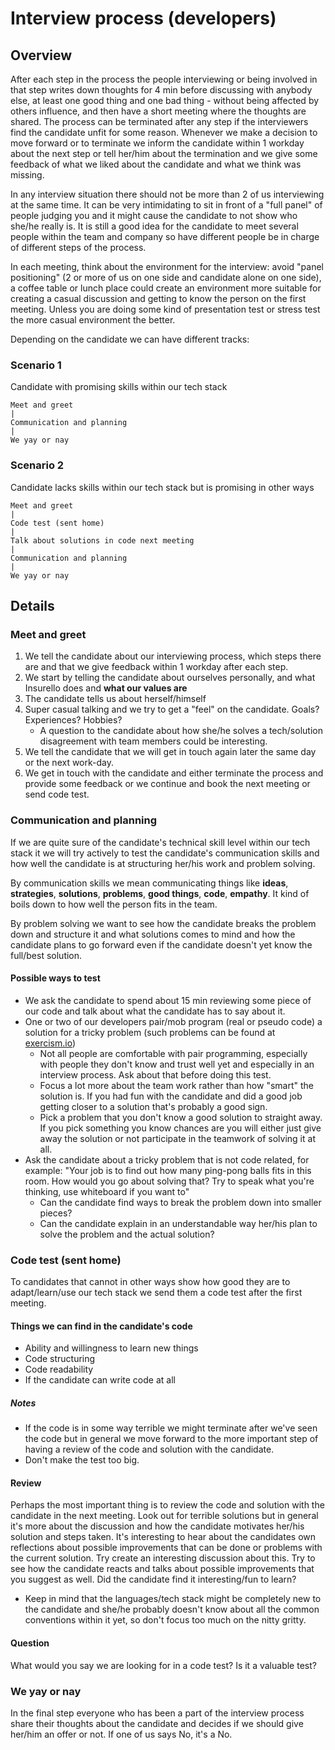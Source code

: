 # Interview process (developers)

## Overview

After each step in the process the people interviewing or being involved in that step writes down thoughts for 4 min before discussing with anybody else, at least one good thing and one bad thing - without being affected by others influence, and then have a short meeting where the thoughts are shared.
The process can be terminated after any step if the interviewers find the candidate unfit for some reason.
Whenever we make a decision to move forward or to terminate we inform the candidate within 1 workday about the next
step or tell her/him about the termination and we give some feedback of what we liked about the candidate and what we think was missing.

In any interview situation there should not be more than 2 of us interviewing at the same time. It can be very intimidating to sit in front of a "full panel" of people judging you and it might cause the candidate to not show who she/he really is.
It is still a good idea for the candidate to meet several people within the team and company so have different people be in charge of different steps of the process. 

In each meeting, think about the environment for the interview: avoid "panel positioning" (2 or more of us on one side and candidate alone on one side), a coffee table or lunch place could create an environment more suitable for creating a casual discussion and getting to know the person on the first meeting. Unless you are doing some kind of presentation test or stress test the more casual environment the better.

Depending on the candidate we can have different tracks:
### Scenario 1
Candidate with promising skills within our tech stack
```
Meet and greet 
|
Communication and planning
|
We yay or nay
```
### Scenario 2
Candidate lacks skills within our tech stack but is promising in other ways
```
Meet and greet
|
Code test (sent home)
|
Talk about solutions in code next meeting
|
Communication and planning 
|
We yay or nay
```
## Details
### Meet and greet
1. We tell the candidate about our interviewing process, which steps there are and that we give feedback within 1 workday after each step.
2. We start by telling the candidate about ourselves personally, and what Insurello does and **what our values are**
3. The candidate tells us about herself/himself
4. Super casual talking and we try to get a "feel" on the candidate. Goals? Experiences? Hobbies?
   - A question to the candidate about how she/he solves a tech/solution disagreement with team members could be interesting.
5. We tell the candidate that we will get in touch again later the same day or the next work-day.
6. We get in touch with the candidate and either terminate the process and provide some feedback or we continue and book the next meeting or send code test.

### Communication and planning
If we are quite sure of the candidate's technical skill level within our tech stack it we will try actively to test the candidate's communication skills and how well the candidate is at structuring her/his work and problem solving.

By communication skills we mean communicating things like **ideas**, **strategies**, **solutions**, **problems**, **good things**, **code**, **empathy**. It kind of boils down to how well the person fits in the team.

By problem solving we want to see how the candidate breaks the problem down and structure it and what solutions comes to mind and how the candidate plans to go forward even if the candidate doesn't yet know the full/best solution.

#### Possible ways to test
* We ask the candidate to spend about 15 min reviewing some piece of our code and talk about what the candidate has to say about it.
* One or two of our developers pair/mob program (real or pseudo code) a solution for a tricky problem (such problems can be found at [exercism.io](https://exercism.io))
   - Not all people are comfortable with pair programming, especially with people they don't know and trust well yet and especially in an interview process. Ask about that before doing this test.
   - Focus a lot more about the team work rather than how "smart" the solution is. If you had fun with the candidate and did a good job getting closer to a solution that's probably a good sign.
   - Pick a problem that you don't know a good solution to straight away. If you pick something you know chances are you will either just give away the solution or not participate in the teamwork of solving it at all.
* Ask the candidate about a tricky problem that is not code related, for example: "Your job is to find out how many ping-pong balls fits in this room. How would you go about solving that? Try to speak what you're thinking, use whiteboard if you want to"
   - Can the candidate find ways to break the problem down into smaller pieces?
   - Can the candidate explain in an understandable way her/his plan to solve the problem and the actual solution?

### Code test (sent home)

To candidates that cannot in other ways show how good they are to adapt/learn/use our tech stack we send them a code test after the first meeting.
 
#### Things we can find in the candidate's code
* Ability and willingness to learn new things
* Code structuring
* Code readability
* If the candidate can write code at all

##### Notes
- If the code is in some way terrible we might terminate after we've seen the code but in general we move forward to the more important step of having a review of the code and solution with the candidate.
- Don't make the test too big.

#### Review
Perhaps the most important thing is to review the code and solution with the candidate in the next meeting. Look out for terrible solutions but in general it's more about the discussion and how the candidate motivates her/his solution and steps taken. It's interesting to hear about the candidates own reflections about possible improvements that can be done or problems with the current solution. Try create an interesting discussion about this. Try to see how the candidate reacts and talks about possible improvements that you suggest as well. Did the candidate find it interesting/fun to learn?
- Keep in mind that the languages/tech stack might be completely new to the candidate and she/he probably doesn't know about all the common conventions within it yet, so don't focus too much on the nitty gritty.

#### Question
What would you say we are looking for in a code test? Is it a valuable test?

### We yay or nay
In the final step everyone who has been a part of the interview process share their thoughts about the candidate and decides if we should give her/him an offer or not. If one of us says No, it's a No.

